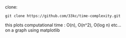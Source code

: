 clone:
```
git clone https://github.com/33kc/time-complexity.git
```

this plots computational time : O(n), O(n^2), O(log n) etc... <Br>
on a graph using matplotlib
